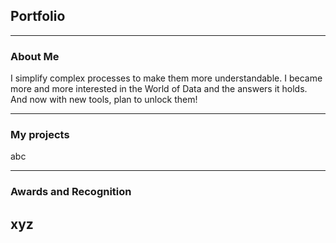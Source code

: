 ## Portfolio
---

### About Me

I simplify complex processes to make them more understandable. I became more and more interested in the World of Data and the answers it holds. And now with new tools, plan to unlock them!

---

### My projects

abc

---

### Awards and Recognition

xyz
---
